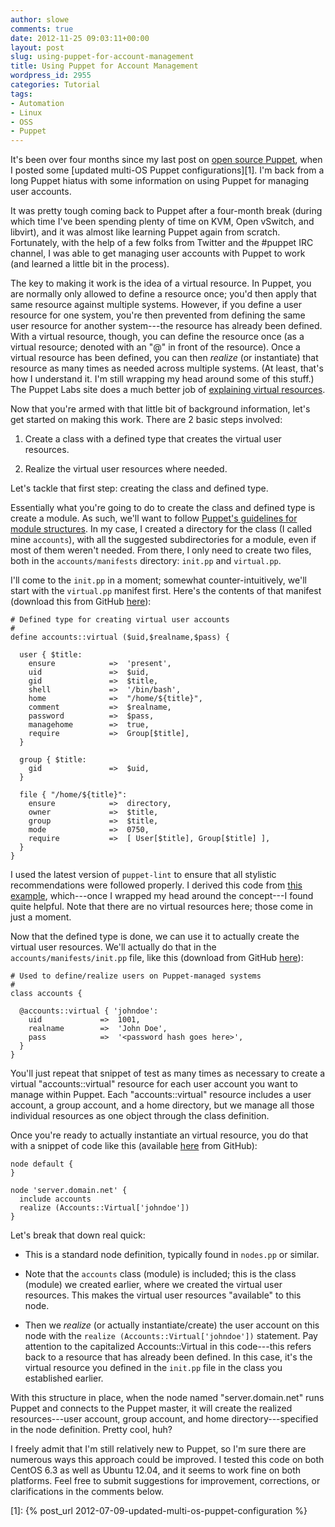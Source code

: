 ```yaml
---
author: slowe
comments: true
date: 2012-11-25 09:03:11+00:00
layout: post
slug: using-puppet-for-account-management
title: Using Puppet for Account Management
wordpress_id: 2955
categories: Tutorial
tags:
- Automation
- Linux
- OSS
- Puppet
---
```


It's been over four months since my last post on [open source Puppet](http://puppetlabs.com/puppet/puppet-open-source/), when I posted some [updated multi-OS Puppet configurations][1]. I'm back from a long Puppet hiatus with some information on using Puppet for managing user accounts.

It was pretty tough coming back to Puppet after a four-month break (during which time I've been spending plenty of time on KVM, Open vSwitch, and libvirt), and it was almost like learning Puppet again from scratch. Fortunately, with the help of a few folks from Twitter and the #puppet IRC channel, I was able to get managing user accounts with Puppet to work (and learned a little bit in the process).

The key to making it work is the idea of a virtual resource. In Puppet, you are normally only allowed to define a resource once; you'd then apply that same resource against multiple systems. However, if you define a user resource for one system, you're then prevented from defining the same user resource for another system---the resource has already been defined. With a virtual resource, though, you can define the resource once (as a virtual resource; denoted with an "@" in front of the resource). Once a virtual resource has been defined, you can then _realize_ (or instantiate) that resource as many times as needed across multiple systems. (At least, that's how I understand it. I'm still wrapping my head around some of this stuff.) The Puppet Labs site does a much better job of [explaining virtual resources](http://docs.puppetlabs.com/puppet/3/reference/lang_virtual.html).

Now that you're armed with that little bit of background information, let's get started on making this work. There are 2 basic steps involved:

1. Create a class with a defined type that creates the virtual user resources.

2. Realize the virtual user resources where needed.

Let's tackle that first step: creating the class and defined type.

Essentially what you're going to do to create the class and defined type is create a module. As such, we'll want to follow [Puppet's guidelines for module structures](http://docs.puppetlabs.com/puppet/3/reference/modules_fundamentals.html). In my case, I created a directory for the class (I called mine `accounts`), with all the suggested subdirectories for a module, even if most of them weren't needed. From there, I only need to create two files, both in the `accounts/manifests` directory: `init.pp` and `virtual.pp`.

I'll come to the `init.pp` in a moment; somewhat counter-intuitively, we'll start with the `virtual.pp` manifest first. Here's the contents of that manifest (download this from GitHub [here][gist-1]):

``` puppet
# Defined type for creating virtual user accounts
#
define accounts::virtual ($uid,$realname,$pass) {

  user { $title:
    ensure            =>  'present',
    uid               =>  $uid,
    gid               =>  $title,
    shell             =>  '/bin/bash',
    home              =>  "/home/${title}",
    comment           =>  $realname,
    password          =>  $pass,
    managehome        =>  true,
    require           =>  Group[$title],
  }

  group { $title:
    gid               =>  $uid,
  }

  file { "/home/${title}":
    ensure            =>  directory,
    owner             =>  $title,
    group             =>  $title,
    mode              =>  0750,
    require           =>  [ User[$title], Group[$title] ],
  }
}
```

I used the latest version of `puppet-lint` to ensure that all stylistic recommendations were followed properly. I derived this code from [this example](http://www.craigdunn.org/2011/03/puppet-working-with-define-based-virtuals/), which---once I wrapped my head around the concept---I found quite helpful. Note that there are no virtual resources here; those come in just a moment.

Now that the defined type is done, we can use it to actually create the virtual user resources. We'll actually do that in the `accounts/manifests/init.pp` file, like this (download from GitHub [here][gist-2]):

``` puppet
# Used to define/realize users on Puppet-managed systems
#
class accounts {

  @accounts::virtual { 'johndoe':
    uid             =>  1001,
    realname        =>  'John Doe',
    pass            =>  '<password hash goes here>',
  }
}
```

You'll just repeat that snippet of test as many times as necessary to create a virtual "accounts::virtual" resource for each user account you want to manage within Puppet. Each "accounts::virtual" resource includes a user account, a group account, and a home directory, but we manage all those individual resources as one object through the class definition.

Once you're ready to actually instantiate an virtual resource, you do that with a snippet of code like this (available [here][gist-3] from GitHub):

``` puppet
node default {
}

node 'server.domain.net' {
  include accounts
  realize (Accounts::Virtual['johndoe'])
}
```

Let's break that down real quick:

* This is a standard node definition, typically found in `nodes.pp` or similar.

* Note that the `accounts` class (module) is included; this is the class (module) we created earlier, where we created the virtual user resources. This makes the virtual user resources "available" to this node.

* Then we _realize_ (or actually instantiate/create) the user account on this node with the `realize (Accounts::Virtual['johndoe'])` statement. Pay attention to the capitalized Accounts::Virtual in this code---this refers back to a resource that has already been defined. In this case, it's the virtual resource you defined in the `init.pp` file in the class you established earlier.

With this structure in place, when the node named "server.domain.net" runs Puppet and connects to the Puppet master, it will create the realized resources---user account, group account, and home directory---specified in the node definition. Pretty cool, huh?

I freely admit that I'm still relatively new to Puppet, so I'm sure there are numerous ways this approach could be improved. I tested this code on both CentOS 6.3 as well as Ubuntu 12.04, and it seems to work fine on both platforms. Feel free to submit suggestions for improvement, corrections, or clarifications in the comments below.


[gist-1]: https://gist.github.com/lowescott/4050213
[gist-2]: https://gist.github.com/lowescott/4050229
[gist-3]: https://gist.github.com/lowescott/4050236

[1]: {% post_url 2012-07-09-updated-multi-os-puppet-configuration %}
